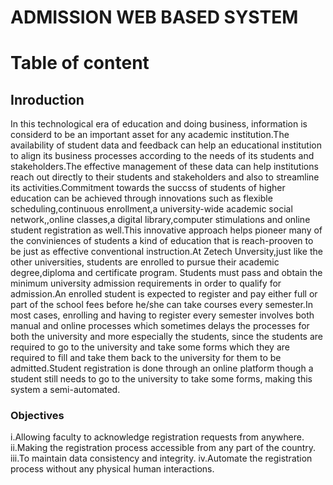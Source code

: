 # ADMISSION WEB BASED SYSTEM

# Table of content



## Inroduction

In this technological era of education and doing business, information is considerd to be an important asset for any academic institution.The availability of student data and feedback can help an educational institution to align its business processes according to the needs of
its students and stakeholders.The effective management of these data can help institutions reach out directly to their students and stakeholders
and also to streamline its activities.Commitment towards the succss of students of higher education can be achieved through innovations such as flexible
scheduling,continuous enrollment,a university-wide academic social network,,online classes,a digital library,computer stimulations and online student registration
as well.This innovative approach helps pioneer many of the conviniences of students a kind of education that is reach-prooven to be just as effective conventional
instruction.At Zetech Unversity,just like the other universities, students are enrolled to pursue their academic degree,diploma and certificate program. Students
must pass and obtain the minimum university admission requirements in order to qualify for admission.An enrolled student is expected to register and pay either
full or part of the school fees before he/she can take courses every semester.In most cases, enrolling and having to register every semester involves both manual
and online processes which sometimes delays the  processes for both the university and more especially the students, since the students are required to go to the
university and take some forms which they are required to fill and take them back to the university for them to be admitted.Student registration is done through
an online platform though a student still needs to go to the university to take some forms, making this system a semi-automated.

### Objectives

i.Allowing faculty to acknowledge registration requests from anywhere.
ii.Making the registration process accessible from any part of the country.
iii.To maintain data consistency and integrity.
iv.Automate the registration process without any physical human interactions.
